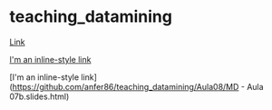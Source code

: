 # teaching_datamining


<a href="Aula08/MD - Aula 07b.slides.html" >Link</a>


[I'm an inline-style link](https://www.google.com)

[I'm an inline-style link](https://github.com/anfer86/teaching_datamining/Aula08/MD - Aula 07b.slides.html)
